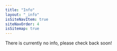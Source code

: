 ```yaml
---
title: "Info"
layout: "_info"
isSiteNavItem: true
siteNavOrder: 4
isSitemap: true
---
```


There is currently no info, please check back soon!
